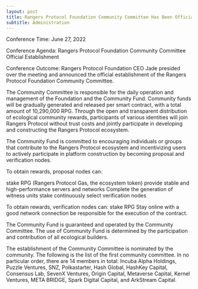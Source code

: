 ```yaml
---
layout: post
title: Rangers Protocol Foundation Community Committee Has Been Officially Established
subtitle: Administration  
---
```


Conference Time: June 27, 2022

Conference Agenda: Rangers Protocol Foundation Community Committee Official Establishment

Conference Outcome:
Rangers Protocol Foundation CEO Jade presided over the meeting and announced the official establishment of the Rangers Protocol Foundation Community Committee.

The Community Committee is responsible for the daily operation and management of the Foundation and the Community Fund. Community funds will be gradually generated and released per smart contract, with a total amount of 10,290,000 RPG. Through the open and transparent distribution of ecological community rewards, participants of various identities will join Rangers Protocol without trust costs and jointly participate in developing and constructing the Rangers Protocol ecosystem.

The Community Fund is committed to encouraging individuals or groups that contribute to the Rangers Protocol ecosystem and incentivizing users to actively participate in platform construction by becoming proposal and verification nodes. 

To obtain rewards, proposal nodes can:

stake RPG (Rangers Protocol Gas, the ecosystem token)
provide stable and high-performance servers and networks
Complete the generation of witness units
stake continuously
select verification nodes

To obtain rewards, verification nodes can: 
stake RPG
Stay online with a good network connection
be responsible for the execution of the contract.

The Community Fund is guaranteed and operated by the Community Committee. The use of Community Fund is determined by the participation and contribution of all ecological builders.

The establishment of the Community Committee is nominated by the community. The following is the list of the first community committee.
In no particular order, there are 14 members in total: Incuba Alpha Holdings, Puzzle Ventures, SNZ, Polkastarter, Hash Global, HashKey Capital, Consensus Lab, SevenX Ventures, Origin Capital, Metaverse Capital, Kernel Ventures, META BRIDGE, Spark Digital Capital, and ArkStream Capital.

